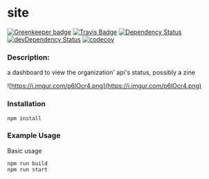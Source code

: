 site
=========

[![Greenkeeper badge](https://badges.greenkeeper.io/wh-iterabb-it/site.svg)](https://greenkeeper.io/)
[![Travis Badge](https://travis-ci.org/wh-iterabb-it/site.svg?branch=master)](https://travis-ci.org/wh-iterabb-it/site)
[![Dependency Status](https://img.shields.io/david/wh-iterabb-it/site.svg?style=flat)](https://david-dm.org/wh-iterabb-it/site#info=Dependencies)
[![devDependency Status](https://img.shields.io/david/dev/wh-iterabb-it/site.svg?style=flat)](https://david-dm.org/BeauBouchard/site#info=devDependencies)
[![codecov](https://codecov.io/gh/wh-iterabb-it/site/branch/master/graph/badge.svg)](https://codecov.io/gh/wh-iterabb-it/site)


### Description:

a dashboard to view the organization' api's status, possibly a zine

![https://i.imgur.com/p6lOcr4.png](https://i.imgur.com/p6lOcr4.png)

### Installation

```
npm install
```

### Example Usage

Basic usage
```
npm run build
npm run start
```
